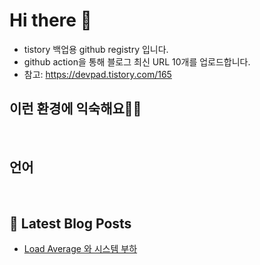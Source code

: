 # Hi there 👋
- tistory 백업용 github registry 입니다.
- github action을 통해 블로그 최신 URL 10개를 업로드합니다.
- 참고: https://devpad.tistory.com/165

## 이런 환경에 익숙해요✍🏼
<p>
  <img alt="" src="https://img.shields.io/badge/Linux-FCC624?style=flat-square&logo=Linux&logoColor=black"/>
  <img alt="" src="https://img.shields.io/badge/Kubernetes-326CE5?style=flat-square&logo=Kubernetes&logoColor=white"/>
  <img alt="" src="https://img.shields.io/badge/Ceph-EF3AAB?style=flat-square&logo=Ceph&logoColor=white"/>
</p>

## 언어
<p>
  <img alt="" src="https://img.shields.io/badge/Python-3776AB?style=flat-square&logo=Python&logoColor=white"/>
  <img alt="" src="https://img.shields.io/badge/Bash%20Script-black?style=flat-square&logo=GNU-Bash&logoColor=white"/>
</p>


## 📕 Latest Blog Posts

<ul><li><a href='https://ktome.tistory.com/2' target='_blank'>Load Average 와 시스템 부하</a></li></ul>
